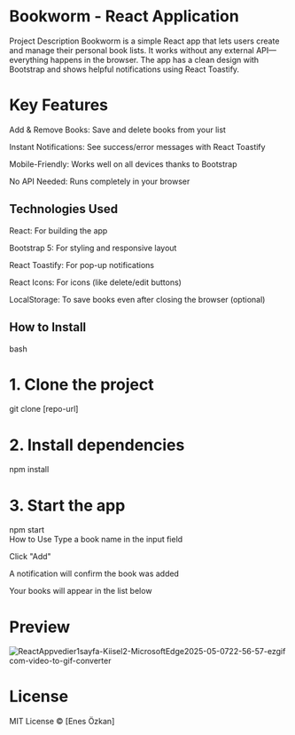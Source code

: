 # Bookworm - React Application
Project Description
Bookworm is a simple React app that lets users create and manage their personal book lists. It works without any external API—everything happens in the browser. The app has a clean design with Bootstrap and shows helpful notifications using React Toastify.

# Key Features
Add & Remove Books: Save and delete books from your list

Instant Notifications: See success/error messages with React Toastify

Mobile-Friendly: Works well on all devices thanks to Bootstrap

No API Needed: Runs completely in your browser

## Technologies Used
React: For building the app

Bootstrap 5: For styling and responsive layout

React Toastify: For pop-up notifications

React Icons: For icons (like delete/edit buttons)

LocalStorage: To save books even after closing the browser (optional)

## How to Install
bash
# 1. Clone the project  
git clone [repo-url]  

# 2. Install dependencies  
npm install  

# 3. Start the app  
npm start  
How to Use
Type a book name in the input field

Click "Add"

A notification will confirm the book was added

Your books will appear in the list below

# Preview
![ReactAppvedier1sayfa-Kiisel2-MicrosoftEdge2025-05-0722-56-57-ezgif com-video-to-gif-converter](https://github.com/user-attachments/assets/df4d7eb3-200b-4b0f-879c-128837bd5af5)


# License
MIT License © [Enes Özkan]














